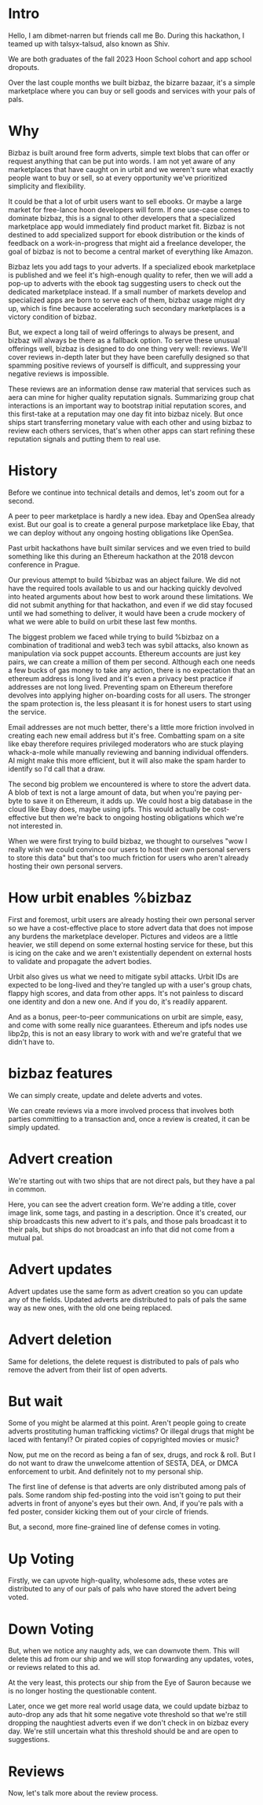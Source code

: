 
# Intro

Hello, I am dibmet-narren but friends call me Bo. During this hackathon, I teamed up with talsyx-talsud, also known as Shiv.

We are both graduates of the fall 2023 Hoon School cohort and app school dropouts.

Over the last couple months we built bizbaz, the bizarre bazaar, it's a simple marketplace where you can buy or sell goods and services with your pals of pals.

# Why

Bizbaz is built around free form adverts, simple text blobs that can offer or request anything that can be put into words. I am not yet aware of any marketplaces that have caught on in urbit and we weren't sure what exactly people want to buy or sell, so at every opportunity we've prioritized simplicity and flexibility.

It could be that a lot of urbit users want to sell ebooks. Or maybe a large market for free-lance hoon developers will form. If one use-case comes to dominate bizbaz, this is a signal to other developers that a specialized marketplace app would immediately find product market fit. Bizbaz is not destined to add specialized support for ebook distribution or the kinds of feedback on a work-in-progress that might aid a freelance developer, the goal of bizbaz is not to become a central market of everything like Amazon.

Bizbaz lets you add tags to your adverts. If a specialized ebook marketplace is published and we feel it's high-enough quality to refer, then we will add a pop-up to adverts with the ebook tag suggesting users to check out the dedicated marketplace instead. If a small number of markets develop and specialized apps are born to serve each of them, bizbaz usage might dry up, which is fine because accelerating such secondary marketplaces is a victory condition of bizbaz.

But, we expect a long tail of weird offerings to always be present, and bizbaz will always be there as a fallback option. To serve these unusual offerings well, bizbaz is designed to do one thing very well: reviews. We'll cover reviews in-depth later but they have been carefully designed so that spamming positive reviews of yourself is difficult, and suppressing your negative reviews is impossible.

These reviews are an information dense raw material that services such as aera can mine for higher quality reputation signals. Summarizing group chat interactions is an important way to bootstrap initial reputation scores, and this first-take at a reputation may one day fit into bizbaz nicely. But once ships start transferring monetary value with each other and using bizbaz to review each others services, that's when other apps can start refining these reputation signals and putting them to real use.

# History

Before we continue into technical details and demos, let's zoom out for a second.

A peer to peer marketplace is hardly a new idea. Ebay and OpenSea already exist. But our goal is to create a general purpose marketplace like Ebay, that we can deploy without any ongoing hosting obligations like OpenSea.

Past urbit hackathons have built similar services and we even tried to build something like this during an Ethereum hackathon at the 2018 devcon conference in Prague.

Our previous attempt to build %bizbaz was an abject failure. We did not have the required tools available to us and our hacking quickly devolved into heated arguments about how best to work around these limitations. We did not submit anything for that hackathon, and even if we did stay focused until we had something to deliver, it would have been a crude mockery of what we were able to build on urbit these last few months.

The biggest problem we faced while trying to build %bizbaz on a combination of traditional and web3 tech was sybil attacks, also known as manipulation via sock puppet accounts. Ethereum accounts are just key pairs, we can create a million of them per second. Although each one needs a few bucks of gas money to take any action, there is no expectation that an ethereum address is long lived and it's even a privacy best practice if addresses are not long lived. Preventing spam on Ethereum therefore devolves into applying higher on-boarding costs for all users. The stronger the spam protection is, the less pleasant it is for honest users to start using the service.

Email addresses are not much better, there's a little more friction involved in creating each new email address but it's free. Combatting spam on a site like ebay therefore requires privileged moderators who are stuck playing whack-a-mole while manually reviewing and banning individual offenders. AI might make this more efficient, but it will also make the spam harder to identify so I'd call that a draw.

The second big problem we encountered is where to store the advert data. A blob of text is not a large amount of data, but when you're paying per-byte to save it on Ethereum, it adds up. We could host a big database in the cloud like Ebay does, maybe using ipfs. This would actually be cost-effective but then we're back to ongoing hosting obligations which we're not interested in.

When we were first trying to build bizbaz, we thought to ourselves "wow I really wish we could convince our users to host their own personal servers to store this data" but that's too much friction for users who aren't already hosting their own personal servers.

# How urbit enables %bizbaz

First and foremost, urbit users are already hosting their own personal server so we have a cost-effective place to store advert data that does not impose any burdens the marketplace developer. Pictures and videos are a little heavier, we still depend on some external hosting service for these, but this is icing on the cake and we aren't existentially dependent on external hosts to validate and propagate the advert bodies.

Urbit also gives us what we need to mitigate sybil attacks. Urbit IDs are expected to be long-lived and they're tangled up with a user's group chats, flappy high scores, and data from other apps. It's not painless to discard one identity and don a new one. And if you do, it's readily apparent.

And as a bonus, peer-to-peer communications on urbit are simple, easy, and come with some really nice guarantees. Ethereum and ipfs nodes use libp2p, this is not an easy library to work with and we're grateful that we didn't have to.

# bizbaz features

We can simply create, update and delete adverts and votes.

We can create reviews via a more involved process that involves both parties committing to a transaction and, once a review is created, it can be simply updated.

# Advert creation

We're starting out with two ships that are not direct pals, but they have a pal in common.

Here, you can see the advert creation form. We're adding a title, cover image link, some tags, and pasting in a description. Once it's created, our ship broadcasts this new advert to it's pals, and those pals broadcast it to their pals, but ships do not broadcast an info that did not come from a mutual pal.

# Advert updates

Advert updates use the same form as advert creation so you can update any of the fields. Updated adverts are distributed to pals of pals the same way as new ones, with the old one being replaced.

# Advert deletion

Same for deletions, the delete request is distributed to pals of pals who remove the advert from their list of open adverts.

# But wait

Some of you might be alarmed at this point. Aren't people going to create adverts prostituting human trafficking victims? Or illegal drugs that might be laced with fentanyl? Or pirated copies of copyrighted movies or music?

Now, put me on the record as being a fan of sex, drugs, and rock & roll. But I do not want to draw the unwelcome attention of SESTA, DEA, or DMCA enforcement to urbit. And definitely not to my personal ship.

The first line of defense is that adverts are only distributed among pals of pals. Some random ship fed-posting into the void isn't going to put their adverts in front of anyone's eyes but their own. And, if you're pals with a fed poster, consider kicking them out of your circle of friends.

But, a second, more fine-grained line of defense comes in voting.

# Up Voting

Firstly, we can upvote high-quality, wholesome ads, these votes are distributed to any of our pals of pals who have stored the advert being voted.

# Down Voting

But, when we notice any naughty ads, we can downvote them. This will delete this ad from our ship and we will stop forwarding any updates, votes, or reviews related to this ad.

At the very least, this protects our ship from the Eye of Sauron because we is no longer hosting the questionable content.

Later, once we get more real world usage data, we could update bizbaz to auto-drop any ads that hit some negative vote threshold so that we're still dropping the naughtiest adverts even if we don't check in on bizbaz every day. We're still uncertain what this threshold should be and are open to suggestions.

# Reviews

Now, let's talk more about the review process.

